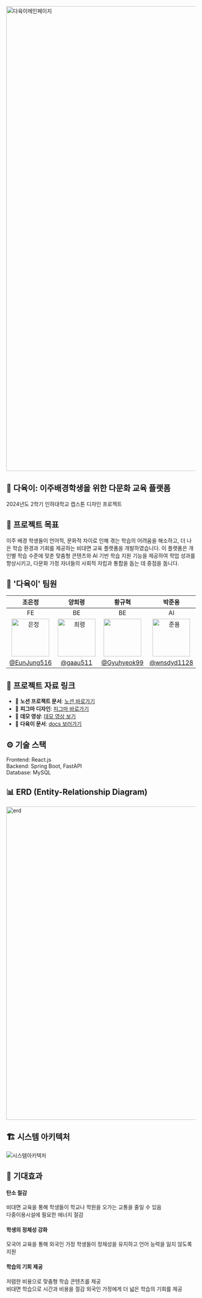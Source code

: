 
<img width="1233" alt="다육이메인페이지" src="https://github.com/user-attachments/assets/0cef027e-39f9-4df5-a71d-0055bde03027" />


## 🌱 다육이: 이주배경학생을 위한 다문화 교육 플랫폼 
2024년도 2학기 인하대학교 캡스톤 디자인 프로젝트

## 🎯 프로젝트 목표 
이주 배경 학생들이 언어적, 문화적 차이로 인해 겪는 학습의 어려움을 해소하고, 더 나은 학습 환경과 기회를 제공하는 비대면 교육 플랫폼을 개발하였습니다. 이 플랫폼은 개인별 학습 수준에 맞춘 맞춤형 콘텐츠와 AI 기반 학습 지원 기능을 제공하여 학업 성과를 향상시키고, 다문화 가정 자녀들의 사회적 자립과 통합을 돕는 데 중점을 둡니다.

## 👥 '다육이' 팀원
| 조은정 | 양희령 | 황규혁 | 박준용 |
|:-:|:-:|:-:|:-:|
|FE|BE|BE|AI|
|<img width="100" alt="은정" src="https://github.com/user-attachments/assets/bd5e00b6-9bb4-4dab-b7ba-d0a5703d9257" />|<img width="100" alt="희령" src="https://github.com/user-attachments/assets/42579bae-3d05-4dab-9388-25c21ab83f9f" />|<img src="https://github.com/umc-hackathon-Y/Y-Server/assets/113760409/22148297-a7db-4abd-86cf-952e35e1be61" width="100px" />|<img width="100" alt="준용" src="https://github.com/user-attachments/assets/dc19d363-f689-4186-bcc5-cc63011fb66a" />|
|[@EunJung516](https://github.com/EunJung516)|[@gaau511](https://github.com/gaau511)|[@Gyuhyeok99](https://github.com/Gyuhyeok99)|[@wnsdyd1128](https://github.com/wnsdyd1128)|

## 📂 프로젝트 자료 링크

- 📄 **노션 프로젝트 문서**: [노션 바로가기](https://marshy-almanac-d7e.notion.site/24-2-f7bf7780051a4fdc898e86e373bd1b8f?pvs=73)
- 🎨 **피그마 디자인**: [피그마 바로가기](https://www.figma.com/design/499kfsO2KYFIwRDhbMBa9I/24_2_%EC%A2%85%ED%95%A9%EC%84%A4%EA%B3%84%ED%94%84%EB%A1%9C%EC%A0%9D%ED%8A%B8_%EB%8B%A4%EC%9C%A1%EC%9D%B4?node-id=291-48&t=H46ZuxuTZFV2QEbo-1)
- 🎥 **데모 영상**: [데모 영상 보기](https://www.youtube.com/watch?v=rhLLrYADiKY&feature=youtu.be)
- 📄 **다육이 문서**: [docs 보러가기](https://dayoooke.github.io/dayoook-e-server-docs/)


## ⚙️ 기술 스택 
Frontend: React.js</br>
Backend: Spring Boot, FastAPI</br>
Database: MySQL</br>


## 📊 ERD (Entity-Relationship Diagram)
<img width="831" alt="erd" src="https://github.com/user-attachments/assets/92c0fd71-8cbc-46a2-86bc-eb127b683ae5" />


## 🏗️ 시스템 아키텍처
![시스템아키텍처](https://github.com/user-attachments/assets/ac9e5036-f659-4514-8bda-fc7395c9b9c0)


## 🌟 기대효과 

#### 탄소 절감
비대면 교육을 통해 학생들이 학교나 학원을 오가는 교통을 줄일 수 있음<br>
다중이용시설에 필요한 에너지 절감

#### 학생의 정체성 강화
모국어 교육을 통해 외국인 가정 학생들이 정체성을 유지하고 언어 능력을 잃지 않도록 지원<br>

#### 학습의 기회 제공
저렴한 비용으로 맞춤형 학습 콘텐츠를 제공<br>
 비대면 학습으로 시간과 비용을 절감
외국인 가정에게 더 넓은 학습의 기회를 제공
